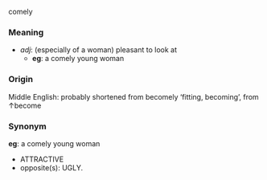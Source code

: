 comely
### Meaning
+ _adj_: (especially of a woman) pleasant to look at
	+ __eg__: a comely young woman

### Origin

Middle English: probably shortened from becomely ‘fitting, becoming’, from ↑become

### Synonym

__eg__: a comely young woman

+ ATTRACTIVE
+ opposite(s): UGLY.



